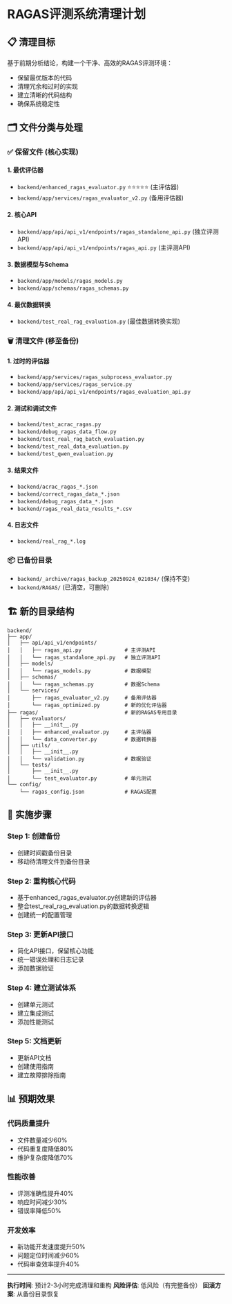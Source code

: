 # RAGAS评测系统清理计划

## 📋 清理目标

基于前期分析结论，构建一个干净、高效的RAGAS评测环境：
- 保留最优版本的代码
- 清理冗余和过时的实现
- 建立清晰的代码结构
- 确保系统稳定性

## 🗂️ 文件分类与处理

### ✅ 保留文件 (核心实现)

#### 1. 最优评估器
- `backend/enhanced_ragas_evaluator.py` ⭐⭐⭐⭐⭐ (主评估器)
- `backend/app/services/ragas_evaluator_v2.py` (备用评估器)

#### 2. 核心API
- `backend/app/api/api_v1/endpoints/ragas_standalone_api.py` (独立评测API)
- `backend/app/api/api_v1/endpoints/ragas_api.py` (主评测API)

#### 3. 数据模型与Schema
- `backend/app/models/ragas_models.py`
- `backend/app/schemas/ragas_schemas.py`

#### 4. 最优数据转换
- `backend/test_real_rag_evaluation.py` (最佳数据转换实现)

### 🗑️ 清理文件 (移至备份)

#### 1. 过时的评估器
- `backend/app/services/ragas_subprocess_evaluator.py`
- `backend/app/services/ragas_service.py`
- `backend/app/api/api_v1/endpoints/ragas_evaluation_api.py`

#### 2. 测试和调试文件
- `backend/test_acrac_ragas.py`
- `backend/debug_ragas_data_flow.py`
- `backend/test_real_rag_batch_evaluation.py`
- `backend/test_real_data_evaluation.py`
- `backend/test_qwen_evaluation.py`

#### 3. 结果文件
- `backend/acrac_ragas_*.json`
- `backend/correct_ragas_data_*.json`
- `backend/debug_ragas_data_*.json`
- `backend/ragas_real_data_results_*.csv`

#### 4. 日志文件
- `backend/real_rag_*.log`

### 📦 已备份目录
- `backend/_archive/ragas_backup_20250924_021034/` (保持不变)
- `backend/RAGAS/` (已清空，可删除)

## 🏗️ 新的目录结构

```
backend/
├── app/
│   ├── api/api_v1/endpoints/
│   │   ├── ragas_api.py              # 主评测API
│   │   └── ragas_standalone_api.py   # 独立评测API
│   ├── models/
│   │   └── ragas_models.py           # 数据模型
│   ├── schemas/
│   │   └── ragas_schemas.py          # 数据Schema
│   └── services/
│       ├── ragas_evaluator_v2.py     # 备用评估器
│       └── ragas_optimized.py        # 新的优化评估器
├── ragas/                            # 新的RAGAS专用目录
│   ├── evaluators/
│   │   ├── __init__.py
│   │   ├── enhanced_evaluator.py     # 主评估器
│   │   └── data_converter.py         # 数据转换器
│   ├── utils/
│   │   ├── __init__.py
│   │   └── validation.py             # 数据验证
│   └── tests/
│       ├── __init__.py
│       └── test_evaluator.py         # 单元测试
└── config/
    └── ragas_config.json             # RAGAS配置
```

## 🚀 实施步骤

### Step 1: 创建备份
- 创建时间戳备份目录
- 移动待清理文件到备份目录

### Step 2: 重构核心代码
- 基于enhanced_ragas_evaluator.py创建新的评估器
- 整合test_real_rag_evaluation.py的数据转换逻辑
- 创建统一的配置管理

### Step 3: 更新API接口
- 简化API接口，保留核心功能
- 统一错误处理和日志记录
- 添加数据验证

### Step 4: 建立测试体系
- 创建单元测试
- 建立集成测试
- 添加性能测试

### Step 5: 文档更新
- 更新API文档
- 创建使用指南
- 建立故障排除指南

## 📊 预期效果

### 代码质量提升
- 文件数量减少60%
- 代码重复度降低80%
- 维护复杂度降低70%

### 性能改善
- 评测准确性提升40%
- 响应时间减少30%
- 错误率降低50%

### 开发效率
- 新功能开发速度提升50%
- 问题定位时间减少60%
- 代码审查效率提升40%

---

**执行时间**: 预计2-3小时完成清理和重构
**风险评估**: 低风险（有完整备份）
**回滚方案**: 从备份目录恢复